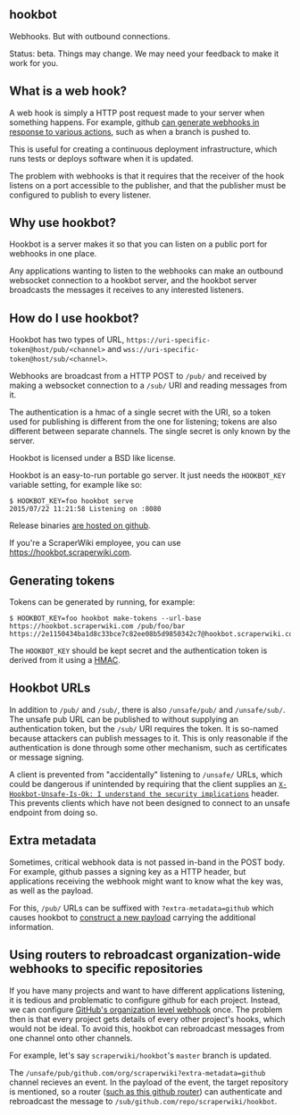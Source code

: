 hookbot
-------

Webhooks. But with outbound connections.

Status: beta. Things may change. We may need your feedback to make it work for you.

What is a web hook?
-------------------

A web hook is simply a HTTP post request made to your server when something happens.
For example, github
[can generate webhooks in response to various actions](https://developer.github.com/webhooks/),
such as when a branch is pushed to.

This is useful for creating a continuous deployment infrastructure, which runs tests
or deploys software when it is updated.

The problem with webhooks is that it requires that the receiver of the hook listens on
a port accessible to the publisher, and that the publisher must be configured to publish
to every listener.

Why use hookbot?
----------------

Hookbot is a server makes it so that you can listen on a public port for
webhooks in one place.

Any applications wanting to listen to the webhooks can make an outbound websocket
connection to a hookbot server, and the hookbot server broadcasts the messages it
receives to any interested listeners.

How do I use hookbot?
---------------------

Hookbot has two types of URL, `https://uri-specific-token@host/pub/<channel>` and `wss://uri-specific-token@host/sub/<channel>`.

Webhooks are broadcast from a HTTP POST to `/pub/` and received by making a websocket
connection to a `/sub/` URI and reading messages from it.

The authentication is a hmac of a single secret with the URI, so a token used for
publishing is different from the one for listening; tokens are also different
between separate channels. The single secret is only known by the server.

Hookbot is licensed under a BSD like license.

Hookbot is an easy-to-run portable go server. It just needs the `HOOKBOT_KEY`
variable setting, for example like so:

```
$ HOOKBOT_KEY=foo hookbot serve
2015/07/22 11:21:58 Listening on :8080
```

Release binaries [are hosted on github](https://github.com/scraperwiki/hookbot/releases).

If you're a ScraperWiki employee, you can use https://hookbot.scraperwiki.com.

Generating tokens
-----------------

Tokens can be generated by running, for example:

```
$ HOOKBOT_KEY=foo hookbot make-tokens --url-base https://hookbot.scraperwiki.com /pub/foo/bar
https://2e1150434ba1d8c33bce7c82ee08b5d9850342c7@hookbot.scraperwiki.com/pub/foo/bar
```

The `HOOKBOT_KEY` should be kept secret and the authentication token is derived
from it using a [HMAC](https://en.wikipedia.org/w/HMAC).

Hookbot URLs
------------

In addition to `/pub/` and `/sub/`, there is also `/unsafe/pub/` and `/unsafe/sub/`.
The unsafe pub URL can be published to without supplying an authentication token,
but the `/sub/` URI requires the token. It is so-named because attackers can publish
messages to it. This is only reasonable if the authentication is done through
some other mechanism, such as certificates or message signing.

A client is prevented from "accidentally" listening to `/unsafe/` URLs, which could
be dangerous if unintended by requiring that the client supplies an
[`X-Hookbot-Unsafe-Is-Ok: I understand the security implications`](https://github.com/scraperwiki/hookbot/blob/03f7430da914ee6bbebfa264ecddc8b683d52a06/pkg/hookbot/auth.go#L71) header. This prevents clients which have not been designed to connect
to an unsafe endpoint from doing so.

Extra metadata
--------------

Sometimes, critical webhook data is not passed in-band in the POST body.
For example, github passes a signing key as a HTTP header, but applications
receiving the webhook might want to know what the key was, as well as the payload.

For this, `/pub/` URLs can be suffixed with `?extra-metadata=github` which causes
hookbot to [construct a new payload](https://github.com/scraperwiki/hookbot/blob/03f7430da914ee6bbebfa264ecddc8b683d52a06/pkg/hookbot/hookbot.go#L351-L356)
carrying the additional information.

Using routers to rebroadcast organization-wide webhooks to specific repositories
--------------------------------------------------------------------------------

If you have many projects and want to have different applications listening,
it is tedious and problematic to configure github for each project.
Instead, we can configure
[GitHub's organization level webhook](https://developer.github.com/v3/orgs/hooks/) 
once. The problem then is that every project gets details of every other project's
hooks, which would not be ideal. To avoid this, hookbot can rebroadcast messages
from one channel onto other channels.

For example, let's say `scraperwiki/hookbot`'s `master` branch is updated.

The `/unsafe/pub/github.com/org/scraperwiki?extra-metadata=github` channel recieves
an event. In the payload of the event, the target repository is mentioned, so
a router
([such as this github router](https://github.com/scraperwiki/hookbot/blob/03f7430da914ee6bbebfa264ecddc8b683d52a06/pkg/router/github/github.go#L192))
can authenticate and rebroadcast the message to `/sub/github.com/repo/scraperwiki/hookbot`.

